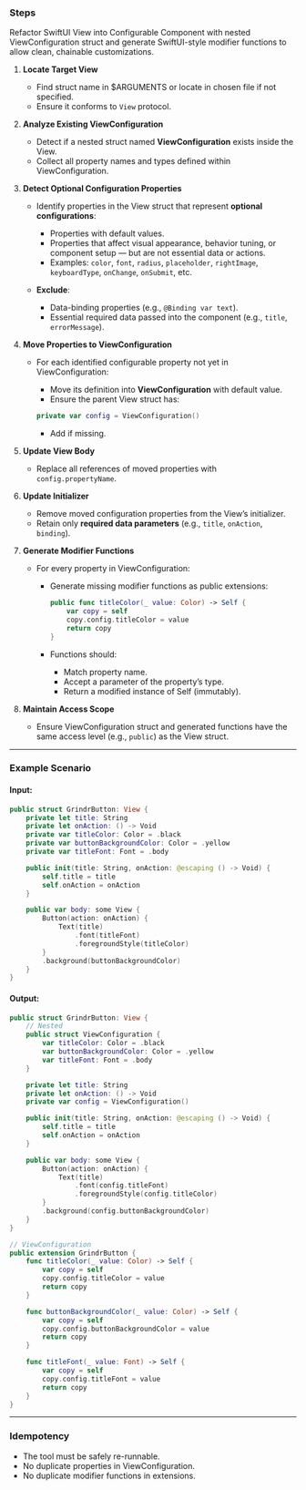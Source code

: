 ### Steps

Refactor SwiftUI View into Configurable Component with nested ViewConfiguration struct and generate SwiftUI-style modifier functions to allow clean, chainable customizations.

1. **Locate Target View**

   * Find struct name in $ARGUMENTS or locate in chosen file if not specified.
   * Ensure it conforms to `View` protocol.

2. **Analyze Existing ViewConfiguration**

   * Detect if a nested struct named **ViewConfiguration** exists inside the View.
   * Collect all property names and types defined within ViewConfiguration.

3. **Detect Optional Configuration Properties**

   * Identify properties in the View struct that represent **optional configurations**:

     * Properties with default values.
     * Properties that affect visual appearance, behavior tuning, or component setup — but are not essential data or actions.
     * Examples: `color`, `font`, `radius`, `placeholder`, `rightImage`, `keyboardType`, `onChange`, `onSubmit`, etc.
   * **Exclude**:

     * Data-binding properties (e.g., `@Binding var text`).
     * Essential required data passed into the component (e.g., `title`, `errorMessage`).

4. **Move Properties to ViewConfiguration**

   * For each identified configurable property not yet in ViewConfiguration:

     * Move its definition into **ViewConfiguration** with default value.
     * Ensure the parent View struct has:

     ```swift
     private var config = ViewConfiguration()
     ```

     * Add if missing.

5. **Update View Body**

   * Replace all references of moved properties with `config.propertyName`.

6. **Update Initializer**

   * Remove moved configuration properties from the View’s initializer.
   * Retain only **required data parameters** (e.g., `title`, `onAction`, `binding`).

7. **Generate Modifier Functions**

   * For every property in ViewConfiguration:

     * Generate missing modifier functions as public extensions:

       ```swift
       public func titleColor(_ value: Color) -> Self {
           var copy = self
           copy.config.titleColor = value
           return copy
       }
       ```
     * Functions should:

       * Match property name.
       * Accept a parameter of the property’s type.
       * Return a modified instance of Self (immutably).

8. **Maintain Access Scope**

   * Ensure ViewConfiguration struct and generated functions have the same access level (e.g., `public`) as the View struct.

---

### Example Scenario

#### Input:

```swift
public struct GrindrButton: View {
    private let title: String
    private let onAction: () -> Void
    private var titleColor: Color = .black
    private var buttonBackgroundColor: Color = .yellow
    private var titleFont: Font = .body

    public init(title: String, onAction: @escaping () -> Void) {
        self.title = title
        self.onAction = onAction
    }

    public var body: some View {
        Button(action: onAction) {
            Text(title)
                .font(titleFont)
                .foregroundStyle(titleColor)
        }
        .background(buttonBackgroundColor)
    }
}
```

#### Output:

```swift
public struct GrindrButton: View {
    // Nested
    public struct ViewConfiguration {
        var titleColor: Color = .black
        var buttonBackgroundColor: Color = .yellow
        var titleFont: Font = .body
    }

    private let title: String
    private let onAction: () -> Void
    private var config = ViewConfiguration()

    public init(title: String, onAction: @escaping () -> Void) {
        self.title = title
        self.onAction = onAction
    }

    public var body: some View {
        Button(action: onAction) {
            Text(title)
                .font(config.titleFont)
                .foregroundStyle(config.titleColor)
        }
        .background(config.buttonBackgroundColor)
    }
}

// ViewConfiguration
public extension GrindrButton {
    func titleColor(_ value: Color) -> Self {
        var copy = self
        copy.config.titleColor = value
        return copy
    }

    func buttonBackgroundColor(_ value: Color) -> Self {
        var copy = self
        copy.config.buttonBackgroundColor = value
        return copy
    }

    func titleFont(_ value: Font) -> Self {
        var copy = self
        copy.config.titleFont = value
        return copy
    }
}
```

---

### Idempotency

* The tool must be safely re-runnable.
* No duplicate properties in ViewConfiguration.
* No duplicate modifier functions in extensions.
